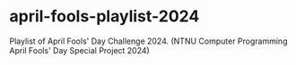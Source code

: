 # april-fools-playlist-2024

Playlist of April Fools' Day Challenge 2024. (NTNU Computer Programming April Fools' Day Special Project 2024)
